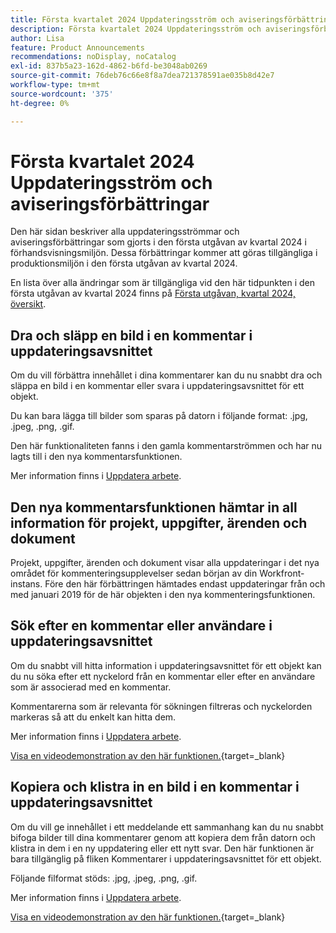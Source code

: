 ```yaml
---
title: Första kvartalet 2024 Uppdateringsström och aviseringsförbättringar
description: Första kvartalet 2024 Uppdateringsström och aviseringsförbättringar
author: Lisa
feature: Product Announcements
recommendations: noDisplay, noCatalog
exl-id: 837b5a23-162d-4862-b6fd-be3048ab0269
source-git-commit: 76deb76c66e8f8a7dea721378591ae035b8d42e7
workflow-type: tm+mt
source-wordcount: '375'
ht-degree: 0%

---
```


# Första kvartalet 2024 Uppdateringsström och aviseringsförbättringar

Den här sidan beskriver alla uppdateringsströmmar och aviseringsförbättringar som gjorts i den första utgåvan av kvartal 2024 i förhandsvisningsmiljön. Dessa förbättringar kommer att göras tillgängliga i produktionsmiljön i den första utgåvan av kvartal 2024.

En lista över alla ändringar som är tillgängliga vid den här tidpunkten i den första utgåvan av kvartal 2024 finns på [Första utgåvan, kvartal 2024, översikt](/help/quicksilver/product-announcements/product-releases/24-q1-release-activity/24-q1-release-overview.md).

## Dra och släpp en bild i en kommentar i uppdateringsavsnittet

Om du vill förbättra innehållet i dina kommentarer kan du nu snabbt dra och släppa en bild i en kommentar eller svara i uppdateringsavsnittet för ett objekt.

Du kan bara lägga till bilder som sparas på datorn i följande format: .jpg, .jpeg, .png, .gif.

Den här funktionaliteten fanns i den gamla kommentarströmmen och har nu lagts till i den nya kommentarsfunktionen.

Mer information finns i [Uppdatera arbete](/help/quicksilver/workfront-basics/updating-work-items-and-viewing-updates/update-work.md).

## Den nya kommentarsfunktionen hämtar in all information för projekt, uppgifter, ärenden och dokument

Projekt, uppgifter, ärenden och dokument visar alla uppdateringar i det nya området för kommenteringsupplevelser sedan början av din Workfront-instans. Före den här förbättringen hämtades endast uppdateringar från och med januari 2019 för de här objekten i den nya kommenteringsfunktionen.

## Sök efter en kommentar eller användare i uppdateringsavsnittet

Om du snabbt vill hitta information i uppdateringsavsnittet för ett objekt kan du nu söka efter ett nyckelord från en kommentar eller efter en användare som är associerad med en kommentar.

Kommentarerna som är relevanta för sökningen filtreras och nyckelorden markeras så att du enkelt kan hitta dem.

Mer information finns i [Uppdatera arbete](/help/quicksilver/workfront-basics/updating-work-items-and-viewing-updates/update-work.md).

[Visa en videodemonstration av den här funktionen.](https://video.tv.adobe.com/v/3425730/){target=_blank}

## Kopiera och klistra in en bild i en kommentar i uppdateringsavsnittet

Om du vill ge innehållet i ett meddelande ett sammanhang kan du nu snabbt bifoga bilder till dina kommentarer genom att kopiera dem från datorn och klistra in dem i en ny uppdatering eller ett nytt svar. Den här funktionen är bara tillgänglig på fliken Kommentarer i uppdateringsavsnittet för ett objekt.

Följande filformat stöds: .jpg, .jpeg, .png, .gif.

Mer information finns i [Uppdatera arbete](/help/quicksilver/workfront-basics/updating-work-items-and-viewing-updates/update-work.md).

[Visa en videodemonstration av den här funktionen.](https://video.tv.adobe.com/v/3425731/){target=_blank}
